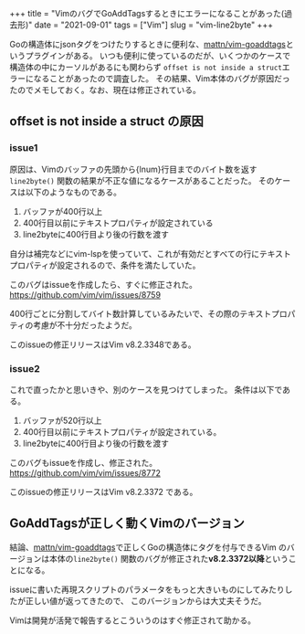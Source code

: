 +++
title = "VimのバグでGoAddTagsするときにエラーになることがあった(過去形)"
date = "2021-09-01"
tags = ["Vim"]
slug = "vim-line2byte"
+++

Goの構造体にjsonタグをつけたりするときに便利な、[mattn/vim-goaddtags](https://github.com/mattn/vim-goaddtags)というプラグインがある。
いつも便利に使っているのだが、いくつかのケースで構造体の中にカーソルがあるにも関わらず `offset is not inside a struct`エラーになることがあったので調査した。
その結果、Vim本体のバグが原因だったのでメモしておく。なお、現在は修正されている。

<!--more-->

## offset is not inside a struct の原因

### issue1

原因は、Vimのバッファの先頭から{lnum}行目までのバイト数を返す `line2byte()` 関数の結果が不正な値になるケースがあることだった。
そのケースは以下のようなものである。

1. バッファが400行以上
2. 400行目以前にテキストプロパティが設定されている
3. line2byteに400行目より後の行数を渡す

自分は補完などにvim-lspを使っていて、これが有効だとすべての行にテキストプロパティが設定されるので、条件を満たしていた。

このバグはissueを作成したら、すぐに修正された。
https://github.com/vim/vim/issues/8759

400行ごとに分割してバイト数計算しているみたいで、その際のテキストプロパティの考慮が不十分だったようだ。

このissueの修正リリースはVim v8.2.3348である。

### issue2

これで直ったかと思いきや、別のケースを見つけてしまった。
条件は以下である。

1. バッファが520行以上
2. 400行目以前にテキストプロパティが設定されている。
3. line2byteに400行目より後の行数を渡す

このバグもissueを作成し、修正された。
https://github.com/vim/vim/issues/8772

このissueの修正リリースはVim v8.2.3372 である。

## GoAddTagsが正しく動くVimのバージョン

結論、[mattn/vim-goaddtags](https://github.com/mattn/vim-goaddtags)で正しくGoの構造体にタグを付与できるVim
のバージョンは本体の`line2byte()` 関数のバグが修正された**v8.2.3372以降**ということになる。

issueに書いた再現スクリプトのパラメータをもっと大きいものにしてみたりしたが正しい値が返ってきたので、
このバージョンからは大丈夫そうだ。

Vimは開発が活発で報告するとこういうのはすぐ修正されて助かる。
